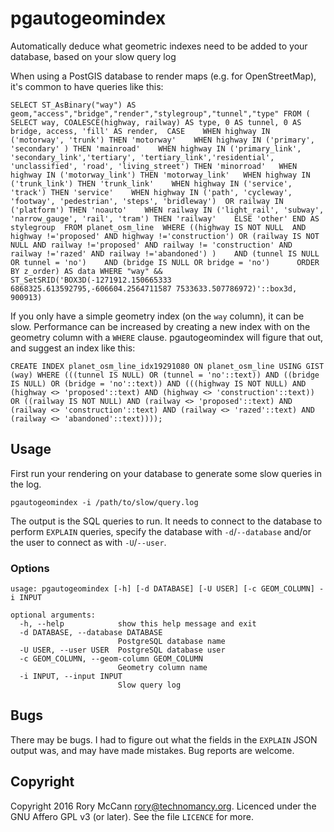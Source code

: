 # pgautogeomindex

Automatically deduce what geometric indexes need to be added to your database,
based on your slow query log

When using a PostGIS database to render maps (e.g. for OpenStreetMap), it's
common to have queries like this:

    SELECT ST_AsBinary("way") AS geom,"access","bridge","render","stylegroup","tunnel","type" FROM ( SELECT way, COALESCE(highway, railway) AS type, 0 AS tunnel, 0 AS bridge, access, 'fill' AS render,  CASE    WHEN highway IN ('motorway', 'trunk') THEN 'motorway'    WHEN highway IN ('primary', 'secondary' ) THEN 'mainroad'    WHEN highway IN ('primary_link', 'secondary_link','tertiary', 'tertiary_link','residential', 'unclassified', 'road', 'living_street') THEN 'minorroad'   WHEN highway IN ('motorway_link') THEN 'motorway_link'   WHEN highway IN ('trunk_link') THEN 'trunk_link'    WHEN highway IN ('service', 'track') THEN 'service'    WHEN highway IN ('path', 'cycleway', 'footway', 'pedestrian', 'steps', 'bridleway')  OR railway IN ('platform') THEN 'noauto'    WHEN railway IN ('light_rail', 'subway', 'narrow_gauge', 'rail', 'tram') THEN 'railway'    ELSE 'other' END AS stylegroup  FROM planet_osm_line  WHERE ((highway IS NOT NULL  AND highway !='proposed' AND highway !='construction') OR (railway IS NOT NULL AND railway !='proposed' AND railway != 'construction' AND railway !='razed' AND railway !='abandoned') )    AND (tunnel IS NULL OR tunnel = 'no')    AND (bridge IS NULL OR bridge = 'no')      ORDER BY z_order) AS data WHERE "way" && ST_SetSRID('BOX3D(-1271912.150665333 6868325.613592795,-606604.2564711587 7533633.507786972)'::box3d, 900913)

If you only have a simple geometry index (on the `way` column), it can be slow.
Performance can be increased by creating a new index with on the geometry
column with a `WHERE` clause. pgautogeomindex will figure that out, and suggest
an index like this:

    CREATE INDEX planet_osm_line_idx19291080 ON planet_osm_line USING GIST (way) WHERE (((tunnel IS NULL) OR (tunnel = 'no'::text)) AND ((bridge IS NULL) OR (bridge = 'no'::text)) AND (((highway IS NOT NULL) AND (highway <> 'proposed'::text) AND (highway <> 'construction'::text)) OR ((railway IS NOT NULL) AND (railway <> 'proposed'::text) AND (railway <> 'construction'::text) AND (railway <> 'razed'::text) AND (railway <> 'abandoned'::text))));


## Usage

First run your rendering on your database to generate some slow queries in the
log.

    pgautogeomindex -i /path/to/slow/query.log

The output is the SQL queries to run. It needs to connect to the database to
perform `EXPLAIN` queries, specify the database with `-d`/`--database` and/or
the user to connect as with `-U`/`--user`.

### Options

    usage: pgautogeomindex [-h] [-d DATABASE] [-U USER] [-c GEOM_COLUMN] -i INPUT

    optional arguments:
      -h, --help            show this help message and exit
      -d DATABASE, --database DATABASE
                            PostgreSQL database name
      -U USER, --user USER  PostgreSQL database user
      -c GEOM_COLUMN, --geom-column GEOM_COLUMN
                            Geometry column name
      -i INPUT, --input INPUT
                            Slow query log


## Bugs

There may be bugs. I had to figure out what the fields in the `EXPLAIN` JSON
output was, and may have made mistakes. Bug reports are welcome.


## Copyright

Copyright 2016 Rory McCann <rory@technomancy.org>. Licenced under the GNU Affero GPL
v3 (or later). See the file `LICENCE` for more.
